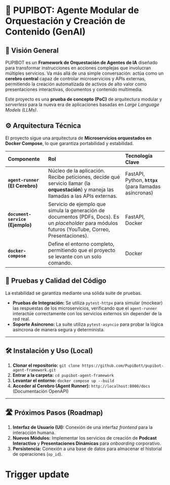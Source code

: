 # 🤖 PUPIBOT: Agente Modular de Orquestación y Creación de Contenido (GenAI)

## 🌟 Visión General

PUPIBOT es un **Framework de Orquestación de Agentes de IA** diseñado para transformar instrucciones en acciones complejas que involucran múltiples servicios. Va más allá de una simple conversación: actúa como un **cerebro central** capaz de controlar microservicios y APIs externas, permitiendo la creación automatizada de activos de alto valor como presentaciones interactivas, documentos y contenido multimedia.

Este proyecto es una **prueba de concepto (PoC)** de arquitectura modular y *serverless* para la nueva era de aplicaciones basadas en *Large Language Models (LLMs)*.

## ⚙️ Arquitectura Técnica

El proyecto sigue una arquitectura de **Microservicios orquestados en Docker Compose**, lo que garantiza portabilidad y estabilidad.

| Componente | Rol | Tecnología Clave |
| :--- | :--- | :--- |
| **`agent-runner` (El Cerebro)** | Núcleo de la aplicación. Recibe peticiones, decide qué servicio llamar (la **orquestación**) y maneja las llamadas a las APIs externas. | FastAPI, Python, **`httpx`** (para llamadas asíncronas) |
| **`document-service` (Ejemplo)**| Servicio de ejemplo que simula la generación de documentos (PDFs, Docs). Es un *placeholder* para módulos futuros (YouTube, Correo, Presentaciones). | FastAPI, Docker |
| **`docker-compose`** | Define el entorno completo, permitiendo que el proyecto se levante con un solo comando. | Docker |

## 🧪 Pruebas y Calidad del Código

La estabilidad se garantiza mediante una sólida suite de pruebas.

* **Pruebas de Integración:** Se utiliza `pytest-httpx` para simular (mockear) las respuestas de los microservicios, verificando que el `agent-runner` interactúe correctamente con los servicios externos sin depender de la red real.
* **Soporte Asíncrono:** La suite utiliza `pytest-asyncio` para probar la lógica asíncrona de manera segura y determinista.

---

## 🛠️ Instalación y Uso (Local)

1.  **Clonar el repositorio:** `git clone https://github.com/PupiBott/pupibot-agent-framework.git`
2.  **Entrar a la carpeta:** `cd pupibot-agent-framework`
3.  **Levantar el entorno:** `docker compose up --build`
4.  **Acceder al Cerebro (Agent Runner):** `http://localhost:8000/docs` (Documentación OpenAPI)

---

## 🛣️ Próximos Pasos (Roadmap)

1. **Interfaz de Usuario (UI):** Conexión de una interfaz *frontend* para la interacción humana.
2. **Nuevos Módulos:** Implementar los servicios de creación de **Podcast Interactivo** y **Presentaciones Dinámicas** para *onboarding* corporativo.
3. **Persistencia:** Conexión a una base de datos para almacenar el historial de operaciones (`op_id`).
# Trigger update
